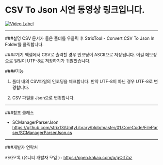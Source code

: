 # CSV To Json 시연 동영상 링크입니다.
[![Video Label](http://img.youtube.com/vi/DO4zxFyooro/0.jpg)](https://youtu.be/DO4zxFyooro)

---
###설명
CSV 문서가 들은 폴더를 우클릭 후 StrixTool - Convert CSV To Json In Folder를 클릭합니다.

####계기
엑셀에서 CSV로 출력할 경우 인코딩이 ASCII으로 저장됩니다.
이걸 메모장으로 일일이 UTF-8로 저장하기가 귀찮았습니다.

####기능
1. 폴더 내의 CSV파일의 인코딩을 체크합니다. 만약 UTF-8이 아닌 경우 UTF-8로 변경합니다.

2. CSV 파일을 Json으로 변경합니다.


---
###참조 클래스
- SCManagerParserJson
https://github.com/strix13/UnityLibrary/blob/master/01.CoreCode/FileParser/SCManagerParserJson.cs

---
###개발자 연락처

카카오톡 (유니티 개발자 모임 ) : https://open.kakao.com/o/gOi17az
